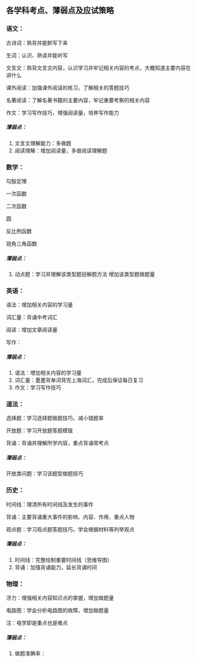 ## 各学科考点、薄弱点及应试策略

### 语文：

古诗词：熟背并能默写下来

生词：认识、熟读并能听写

文言文：熟背文言文内容，认识学习并牢记相关内容的考点，大概知道主要内容在讲什么

课外阅读：加强课外阅读的练习，了解相关的答题技巧

名著阅读：了解名著书籍的主要内容，牢记重要考察的相关内容

作文：学习写作技巧，增强阅读量，培养写作能力

##### 薄弱点：

1. 文言文理解能力：多做题
2. 阅读理解：增加阅读量，多做阅读理解题

### 数学：

勾股定理

一次函数

二次函数

圆

反比例函数

锐角三角函数

##### 薄弱点：

1. 动点题：学习并理解该类型题目解题方法 增加该类型题做题量

### 英语：

语法：增加相关内容的学习量

词汇量：背诵中考词汇

阅读：增加文章阅读量

写作：

##### 薄弱点：

1. 语法：增加相关内容的学习量
2. 词汇量：墨墨背单词背完上海词汇，完成后保证每日复习
3. 作文：学习写作技巧

### 道法：

选择题：学习选择题做题技巧，减小错题率

开放题：学习开放题答题模版

背诵：背诵并理解所学内容，重点背诵常考点

##### 薄弱点：

开放类问题：学习该题型做题技巧

### 历史：

时间线：理清所有时间线及发生的事件

背诵：主要背诵重大事件的影响、内容、作用、重点人物

观点题：学习观点题答题技巧，学会根据材料等列举观点

##### 薄弱点：

1. 时间线：完整绘制重要时间线（思维导图）
2. 背诵：加强背诵能力，延长背诵时间

### 物理：

浮力：增强相关内容知识点的掌握，增加做题量

电路图：学会分析电路图的故障，增加做题量

注：电学即是重点也是难点

##### 薄弱点：

1. 做题准确率：